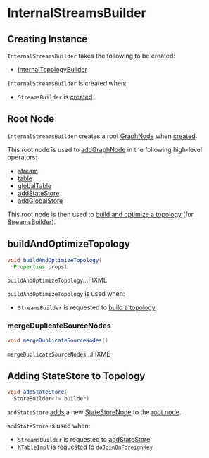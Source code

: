 # InternalStreamsBuilder

## Creating Instance

`InternalStreamsBuilder` takes the following to be created:

* <span id="internalTopologyBuilder"> [InternalTopologyBuilder](../processor/InternalTopologyBuilder.md)

`InternalStreamsBuilder` is created when:

* `StreamsBuilder` is [created](StreamsBuilder.md#creating-instance)

## <span id="root"> Root Node

`InternalStreamsBuilder` creates a root [GraphNode](GraphNode.md) when [created](#creating-instance).

This root node is used to [addGraphNode](#addGraphNode) in the following high-level operators:

* [stream](#stream)
* [table](#table)
* [globalTable](#globalTable)
* [addStateStore](#addStateStore)
* [addGlobalStore](#addGlobalStore)

This root node is then used to [build and optimize a topology](#buildAndOptimizeTopology) (for [StreamsBuilder](StreamsBuilder.md#build)).

## <span id="buildAndOptimizeTopology"> buildAndOptimizeTopology

```java
void buildAndOptimizeTopology(
  Properties props)
```

`buildAndOptimizeTopology`...FIXME

`buildAndOptimizeTopology` is used when:

* `StreamsBuilder` is requested to [build a topology](StreamsBuilder.md#build)

### <span id="mergeDuplicateSourceNodes"> mergeDuplicateSourceNodes

```java
void mergeDuplicateSourceNodes()
```

`mergeDuplicateSourceNodes`...FIXME

## <span id="addStateStore"> Adding StateStore to Topology

```java
void addStateStore(
  StoreBuilder<?> builder)
```

`addStateStore` [adds](#addGraphNode) a new [StateStoreNode](StateStoreNode.md) to the [root node](#root).

`addStateStore` is used when:

* `StreamsBuilder` is requested to [addStateStore](StreamsBuilder.md#addStateStore)
* `KTableImpl` is requested to `doJoinOnForeignKey`
